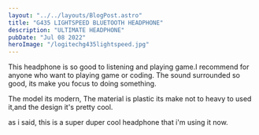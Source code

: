```yaml
---
layout: "../../layouts/BlogPost.astro"
title: "G435 LIGHTSPEED BLUETOOTH HEADPHONE"
description: "ULTIMATE HEADPHONE"
pubDate: "Jul 08 2022"
heroImage: "/logitechg435lightspeed.jpg"
---
```


This headphone is so good to listening and playing game.I recommend for anyone who want to playing game or coding.
The sound surrounded so good, its make you focus to doing something.

The model its modern, The material is plastic its make not to heavy to used it,and the design it's pretty cool.

as i said, this is a super duper cool headphone that i'm using it now.